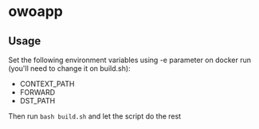 # owoapp

## Usage
Set the following environment variables using -e parameter on docker run (you'll need to change it on build.sh):
* CONTEXT_PATH
* FORWARD
* DST_PATH

Then run `bash build.sh` and let the script do the rest
